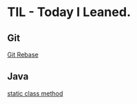 # TIL - Today I Leaned.

## Git
[Git Rebase](https://github.com/gnsehs/TIL/blob/master/GIt/Git-rebase.md)

## Java
[static class method](https://github.com/gnsehs/TIL/blob/master/Java/Static-%ED%81%B4%EB%9E%98%EC%8A%A4-%EB%A9%94%EC%84%9C%EB%93%9C.md)